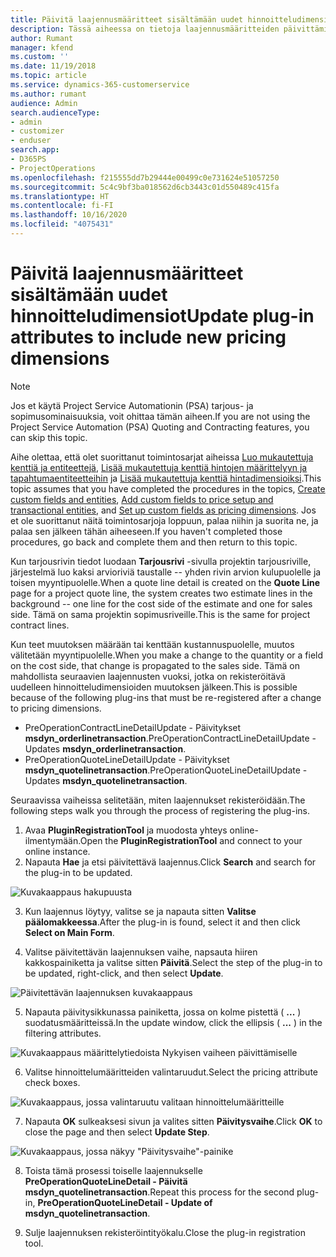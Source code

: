 ```yaml
---
title: Päivitä laajennusmääritteet sisältämään uudet hinnoitteludimensiot
description: Tässä aiheessa on tietoja laajennusmääritteiden päivittämisestä hinnoitteludimensioille.
author: Rumant
manager: kfend
ms.custom: ''
ms.date: 11/19/2018
ms.topic: article
ms.service: dynamics-365-customerservice
ms.author: rumant
audience: Admin
search.audienceType:
- admin
- customizer
- enduser
search.app:
- D365PS
- ProjectOperations
ms.openlocfilehash: f215555dd7b29444e00499c0e731624e51057250
ms.sourcegitcommit: 5c4c9bf3ba018562d6cb3443c01d550489c415fa
ms.translationtype: HT
ms.contentlocale: fi-FI
ms.lasthandoff: 10/16/2020
ms.locfileid: "4075431"
---
```

# <a name="update-plug-in-attributes-to-include-new-pricing-dimensions"></a><span data-ttu-id="d71f2-103">Päivitä laajennusmääritteet sisältämään uudet hinnoitteludimensiot</span><span class="sxs-lookup"><span data-stu-id="d71f2-103">Update plug-in attributes to include new pricing dimensions</span></span>

> [!NOTE]
> <span data-ttu-id="d71f2-104">Jos et käytä Project Service Automationin (PSA) tarjous- ja sopimusominaisuuksia, voit ohittaa tämän aiheen.</span><span class="sxs-lookup"><span data-stu-id="d71f2-104">If you are not using the Project Service Automation (PSA) Quoting and Contracting features, you can skip this topic.</span></span>

<span data-ttu-id="d71f2-105">Aihe olettaa, että olet suorittanut toimintosarjat aiheissa [Luo mukautettuja kenttiä ja entiteettejä](create-custom-fields-entities.md), [Lisää mukautettuja kenttiä hintojen määrittelyyn ja tapahtumaentiteetteihin](field-references.md) ja [Lisää mukautettuja kenttiä hintadimensioiksi](set-up-pricing-dimensions.md).</span><span class="sxs-lookup"><span data-stu-id="d71f2-105">This topic assumes that you have completed the procedures in the topics, [Create custom fields and entities](create-custom-fields-entities.md), [Add custom fields to price setup and transactional entities](field-references.md), and [Set up custom fields as pricing dimensions](set-up-pricing-dimensions.md).</span></span> <span data-ttu-id="d71f2-106">Jos et ole suorittanut näitä toimintosarjoja loppuun, palaa niihin ja suorita ne, ja palaa sen jälkeen tähän aiheeseen.</span><span class="sxs-lookup"><span data-stu-id="d71f2-106">If you haven't completed those procedures, go back and complete them and then return to this topic.</span></span>

<span data-ttu-id="d71f2-107">Kun tarjousrivin tiedot luodaan **Tarjousrivi** -sivulla projektin tarjousriville, järjestelmä luo kaksi arvioriviä taustalle -- yhden rivin arvion kulupuolelle ja toisen myyntipuolelle.</span><span class="sxs-lookup"><span data-stu-id="d71f2-107">When a quote line detail is created on the **Quote Line** page for a project quote line, the system creates two estimate lines in the background -- one line for the cost side of the estimate and one for sales side.</span></span> <span data-ttu-id="d71f2-108">Tämä on sama projektin sopimusriveille.</span><span class="sxs-lookup"><span data-stu-id="d71f2-108">This is the same  for project contract lines.</span></span>

<span data-ttu-id="d71f2-109">Kun teet muutoksen määrään tai kenttään kustannuspuolelle, muutos välitetään myyntipuolelle.</span><span class="sxs-lookup"><span data-stu-id="d71f2-109">When you make a change to the quantity or a field on the cost side, that change is propagated to the sales side.</span></span> <span data-ttu-id="d71f2-110">Tämä on mahdollista seuraavien laajennusten vuoksi, jotka on rekisteröitävä uudelleen hinnoitteludimensioiden muutoksen jälkeen.</span><span class="sxs-lookup"><span data-stu-id="d71f2-110">This is possible because of the following plug-ins that must be re-registered after a change to pricing dimensions.</span></span>

- <span data-ttu-id="d71f2-111">PreOperationContractLineDetailUpdate - Päivitykset **msdyn_orderlinetransaction**.</span><span class="sxs-lookup"><span data-stu-id="d71f2-111">PreOperationContractLineDetailUpdate - Updates **msdyn_orderlinetransaction**.</span></span>
- <span data-ttu-id="d71f2-112">PreOperationQuoteLineDetailUpdate - Päivitykset **msdyn_quotelinetransaction**.</span><span class="sxs-lookup"><span data-stu-id="d71f2-112">PreOperationQuoteLineDetailUpdate - Updates **msdyn_quotelinetransaction**.</span></span>

<span data-ttu-id="d71f2-113">Seuraavissa vaiheissa selitetään, miten laajennukset rekisteröidään.</span><span class="sxs-lookup"><span data-stu-id="d71f2-113">The following steps walk you through the process of registering the plug-ins.</span></span>

1. <span data-ttu-id="d71f2-114">Avaa **PluginRegistrationTool** ja muodosta yhteys online-ilmentymään.</span><span class="sxs-lookup"><span data-stu-id="d71f2-114">Open the **PluginRegistrationTool** and connect to your online instance.</span></span>
2. <span data-ttu-id="d71f2-115">Napauta **Hae** ja etsi päivitettävä laajennus.</span><span class="sxs-lookup"><span data-stu-id="d71f2-115">Click **Search** and search for the plug-in to be updated.</span></span>

 ![Kuvakaappaus hakupuusta](media/PRT-1.png)

3. <span data-ttu-id="d71f2-117">Kun laajennus löytyy, valitse se ja napauta sitten **Valitse päälomakkeessa**.</span><span class="sxs-lookup"><span data-stu-id="d71f2-117">After the plug-in is found, select it and then click **Select on Main Form**.</span></span>

4. <span data-ttu-id="d71f2-118">Valitse päivitettävän laajennuksen vaihe, napsauta hiiren kakkospainiketta ja valitse sitten **Päivitä**.</span><span class="sxs-lookup"><span data-stu-id="d71f2-118">Select the step of the plug-in to be updated, right-click, and then select **Update**.</span></span>

 ![Päivitettävän laajennuksen kuvakaappaus](media/PRT-2.png)
 
5. <span data-ttu-id="d71f2-120">Napauta päivitysikkunassa painiketta, jossa on kolme pistettä ( **...** ) suodatusmääritteissä.</span><span class="sxs-lookup"><span data-stu-id="d71f2-120">In the update window, click the ellipsis ( **...** ) in the filtering attributes.</span></span>

 ![Kuvakaappaus määrittelytiedoista Nykyisen vaiheen päivittämiselle](media/PRT-3.png)
 
6. <span data-ttu-id="d71f2-122">Valitse hinnoittelumääritteiden valintaruudut.</span><span class="sxs-lookup"><span data-stu-id="d71f2-122">Select the pricing attribute check boxes.</span></span>

 ![Kuvakaappaus, jossa valintaruutu valitaan hinnoittelumääritteille](media/PRT-4.png)

7. <span data-ttu-id="d71f2-124">Napauta **OK** sulkeaksesi sivun ja valites sitten **Päivitysvaihe**.</span><span class="sxs-lookup"><span data-stu-id="d71f2-124">Click **OK** to close the page and then select **Update Step**.</span></span>

 ![Kuvakaappaus, jossa näkyy "Päivitysvaihe"-painike](media/PRT-5.png)
 
8. <span data-ttu-id="d71f2-126">Toista tämä prosessi toiselle laajennukselle **PreOperationQuoteLineDetail - Päivitä msdyn_quotelinetransaction**.</span><span class="sxs-lookup"><span data-stu-id="d71f2-126">Repeat this process for the second plug-in, **PreOperationQuoteLineDetail - Update of msdyn_quotelinetransaction**.</span></span>

9. <span data-ttu-id="d71f2-127">Sulje laajennuksen rekisteröintityökalu.</span><span class="sxs-lookup"><span data-stu-id="d71f2-127">Close the plug-in registration tool.</span></span>

